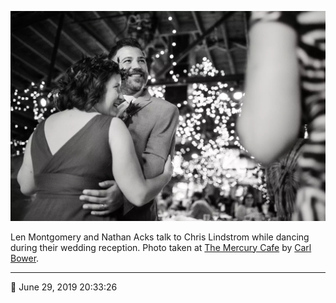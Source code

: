 ![Len Montgomery and Nathan Acks talk to Chris Lindstrom while dancing](assets/c79372a621a5b8a6d93d299ca0cd26e1.webp)

Len Montgomery and Nathan Acks talk to Chris Lindstrom while dancing during their wedding reception. Photo taken at [The Mercury Cafe](http://mercurycafe.com/) by [Carl Bower](http://carlbowerphotos.com/).

- - - -

📅 June 29, 2019 20:33:26
